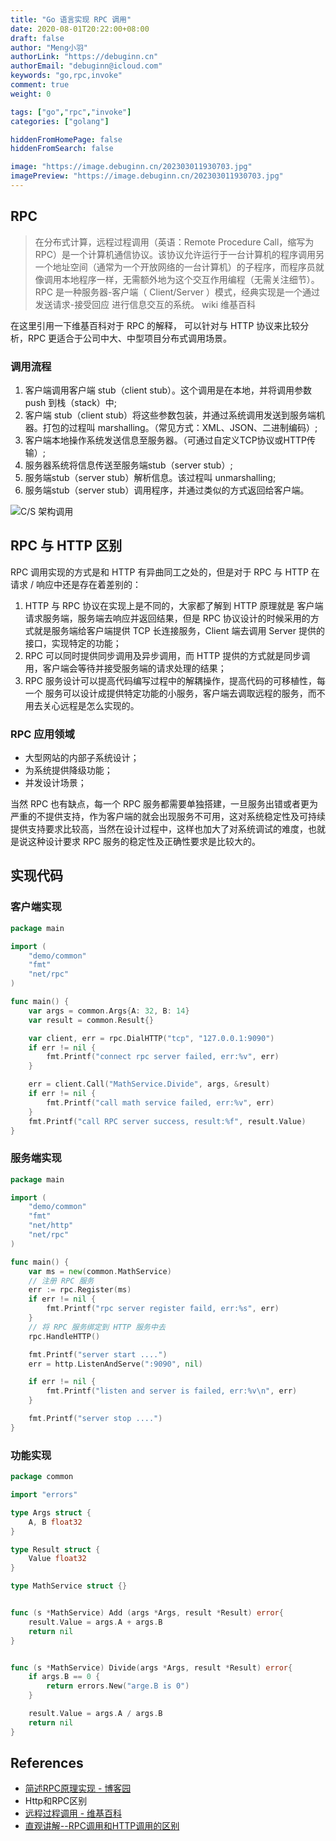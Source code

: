 ```yaml
---
title: "Go 语言实现 RPC 调用"
date: 2020-08-01T20:22:00+08:00
draft: false
author: "Meng小羽"
authorLink: "https://debuginn.cn"
authorEmail: "debuginn@icloud.com"
keywords: "go,rpc,invoke"
comment: true
weight: 0

tags: ["go","rpc","invoke"]
categories: ["golang"]

hiddenFromHomePage: false
hiddenFromSearch: false

image: "https://image.debuginn.cn/202303011930703.jpg"
imagePreview: "https://image.debuginn.cn/202303011930703.jpg"
---
```


## RPC

> 在分布式计算，远程过程调用（英语：Remote Procedure Call，缩写为 RPC）是一个计算机通信协议。该协议允许运行于一台计算机的程序调用另一个地址空间（通常为一个开放网络的一台计算机）的子程序，而程序员就像调用本地程序一样，无需额外地为这个交互作用编程（无需关注细节）。RPC 是一种服务器-客户端（ Client/Server ）模式，经典实现是一个通过 发送请求-接受回应 进行信息交互的系统。
> wiki 维基百科

在这里引用一下维基百科对于 RPC 的解释， 可以针对与 HTTP 协议来比较分析，RPC 更适合于公司中大、中型项目分布式调用场景。

### 调用流程

1. 客户端调用客户端 stub（client stub）。这个调用是在本地，并将调用参数 push 到栈（stack）中; 
2. 客户端 stub（client stub）将这些参数包装，并通过系统调用发送到服务端机器。打包的过程叫 marshalling。（常见方式：XML、JSON、二进制编码）;
3. 客户端本地操作系统发送信息至服务器。（可通过自定义TCP协议或HTTP传输）; 
4. 服务器系统将信息传送至服务端stub（server stub）; 
5. 服务端stub（server stub）解析信息。该过程叫 unmarshalling; 
6. 服务端stub（server stub）调用程序，并通过类似的方式返回给客户端。

![C/S 架构调用](https://image.debuginn.cn/202303011932520.png)

## RPC 与 HTTP 区别

RPC 调用实现的方式是和 HTTP 有异曲同工之处的，但是对于 RPC 与 HTTP 在 请求 / 响应中还是存在着差别的：

1. HTTP 与 RPC 协议在实现上是不同的，大家都了解到 HTTP 原理就是 客户端请求服务端，服务端去响应并返回结果，但是 RPC 协议设计的时候采用的方式就是服务端给客户端提供 TCP 长连接服务，Client 端去调用 Server 提供的接口，实现特定的功能； 
2. RPC 可以同时提供同步调用及异步调用，而 HTTP 提供的方式就是同步调用，客户端会等待并接受服务端的请求处理的结果； 
3. RPC 服务设计可以提高代码编写过程中的解耦操作，提高代码的可移植性，每一个 服务可以设计成提供特定功能的小服务，客户端去调取远程的服务，而不用去关心远程是怎么实现的。

### RPC 应用领域

- 大型网站的内部子系统设计； 
- 为系统提供降级功能； 
- 并发设计场景；

当然 RPC 也有缺点，每一个 RPC 服务都需要单独搭建，一旦服务出错或者更为严重的不提供支持，作为客户端的就会出现服务不可用，这对系统稳定性及可持续提供支持要求比较高，当然在设计过程中，这样也加大了对系统调试的难度，也就是说这种设计要求 RPC 服务的稳定性及正确性要求是比较大的。

## 实现代码

### 客户端实现

```go
package main

import (
	"demo/common"
	"fmt"
	"net/rpc"
)

func main() {
	var args = common.Args{A: 32, B: 14}
	var result = common.Result{}

	var client, err = rpc.DialHTTP("tcp", "127.0.0.1:9090")
	if err != nil {
		fmt.Printf("connect rpc server failed, err:%v", err)
	}

	err = client.Call("MathService.Divide", args, &result)
	if err != nil {
		fmt.Printf("call math service failed, err:%v", err)
	}
	fmt.Printf("call RPC server success, result:%f", result.Value)
}
```

### 服务端实现

```go
package main

import (
	"demo/common"
	"fmt"
	"net/http"
	"net/rpc"
)

func main() {
	var ms = new(common.MathService)
	// 注册 RPC 服务
	err := rpc.Register(ms)
	if err != nil {
		fmt.Printf("rpc server register faild, err:%s", err)
	}
	// 将 RPC 服务绑定到 HTTP 服务中去
	rpc.HandleHTTP()

	fmt.Printf("server start ....")
	err = http.ListenAndServe(":9090", nil)

	if err != nil {
		fmt.Printf("listen and server is failed, err:%v\n", err)
	}

	fmt.Printf("server stop ....")
}
```

### 功能实现

```go
package common

import "errors"

type Args struct {
	A, B float32
}

type Result struct {
	Value float32
}

type MathService struct {}


func (s *MathService) Add (args *Args, result *Result) error{
	result.Value = args.A + args.B
	return nil
}


func (s *MathService) Divide(args *Args, result *Result) error{
	if args.B == 0 {
		return errors.New("arge.B is 0")
	}

	result.Value = args.A / args.B
	return nil
}
```

## References

- [简述RPC原理实现 - 博客园](https://www.cnblogs.com/sanshengshui/p/9769517.html)
- Http和RPC区别 
- [远程过程调用 - 维基百科](https://zh.wikipedia.org/wiki/%E9%81%A0%E7%A8%8B%E9%81%8E%E7%A8%8B%E8%AA%BF%E7%94%A8)
- [直观讲解--RPC调用和HTTP调用的区别](https://blog.csdn.net/m0_38110132/article/details/81481454)